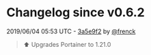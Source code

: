 # Changelog since v0.6.2

2019/06/04 05:53 UTC - [3a5e9f2](https://github.com/hassio-addons/addon-portainer/commit/3a5e9f2ce950ab4f51366e439319be3b4726e960) by [@frenck](https://github.com/frenck)
> :arrow_up: Upgrades Portainer to 1.21.0 

